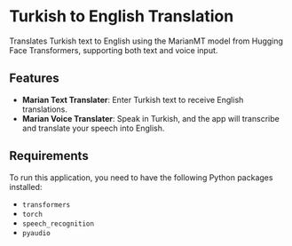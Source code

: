 # Turkish to English Translation
Translates Turkish text to English using the MarianMT model from Hugging Face Transformers, supporting both text and voice input.

## Features
- **Marian Text Translater**: Enter Turkish text to receive English translations.
- **Marian Voice Translater**: Speak in Turkish, and the app will transcribe and translate your speech into English.

## Requirements
To run this application, you need to have the following Python packages installed:
- `transformers`
- `torch`
- `speech_recognition`
- `pyaudio`
